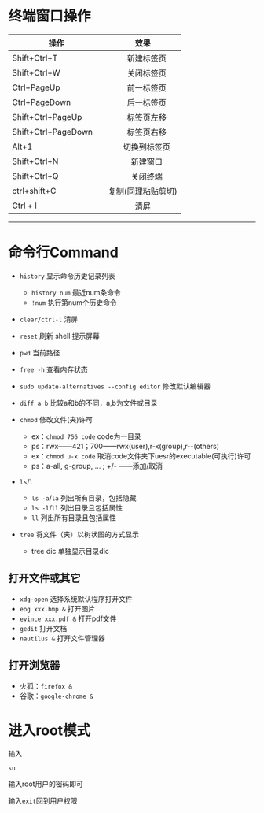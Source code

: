# 终端窗口操作

| 操作 | 效果 |
| --- |:---:	|
| Shift+Ctrl+T　|　新建标签页 |
|Shift+Ctrl+W　|　关闭标签页 |
|Ctrl+PageUp　|　前一标签页 |
|Ctrl+PageDown　|　后一标签页 |
|Shift+Ctrl+PageUp |　标签页左移 |
|Shift+Ctrl+PageDown　|　标签页右移 |
|Alt+1　|　切换到标签页 |
|Shift+Ctrl+N　|　新建窗口 |
|Shift+Ctrl+Q　|　关闭终端 |
| ctrl+shift+C | 复制(同理粘贴剪切)|
|Ctrl + l | 清屏 |

___
 

# 命令行Command

+ `history`	显示命令历史记录列表
	+ `history num`		最近num条命令
	+ `!num`			执行第num个历史命令

+ `clear/ctrl-l`		清屏
+ `reset`			刷新 shell 提示屏幕
+ `pwd`			当前路径
+ `free -h`			查看内存状态

+ `sudo update-alternatives --config editor`	修改默认编辑器
+ `diff a b`	比较a和b的不同，a,b为文件或目录

+ `chmod`	修改文件(夹)许可
	+ ex：`chmod 756 code`	code为一目录
	+ ps：rwx——421；700——rwx(user),r-x(group),r--(others)
	+ ex：`chmod u-x code` 	取消code文件夹下uesr的executable(可执行)许可
	+ ps：a-all, g-group, ... ; +/- ——添加/取消

+ `ls`/`l`
	+ `ls -a`/`la`	列出所有目录，包括隐藏
	+ `ls -l`/`ll`	列出目录且包括属性
	+ `ll`			列出所有目录且包括属性

+ `tree`	将文件（夹）以树状图的方式显示
	+ tree dic	单独显示目录dic


## 打开文件或其它
+ `xdg-open`	选择系统默认程序打开文件
+ `eog xxx.bmp &`	打开图片
+ `evince xxx.pdf &`	打开pdf文件
+ `gedit`		打开文档
+ `nautilus &`	打开文件管理器

## 打开浏览器
+ 火狐：`firefox &`
+ 谷歌：`google-chrome &`

# 进入root模式
输入
```
su
```
输入root用户的密码即可

输入`exit`回到用户权限

